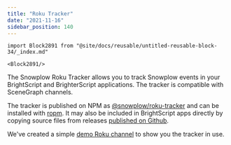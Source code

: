 ```yaml
---
title: "Roku Tracker"
date: "2021-11-16"
sidebar_position: 140
---
```


```mdx-code-block
import Block2891 from "@site/docs/reusable/untitled-reusable-block-34/_index.md"

<Block2891/>
```

The Snowplow Roku Tracker allows you to track Snowplow events in your BrightScript and BrighterScript applications. The tracker is compatible with SceneGraph channels.

The tracker is published on NPM as [@snowplow/roku-tracker](https://www.npmjs.com/package/@snowplow/roku-tracker) and can be installed with [ropm](https://github.com/rokucommunity/ropm). It may also be included in BrightScript apps directly by copying source files from releases [published on Github](https://github.com/snowplow-incubator/snowplow-roku-tracker).

We've created a simple [demo Roku channel](/docs/collecting-data/collecting-from-own-applications/roku-tracker/example-app/) to show you the tracker in use.

[](#articles)
